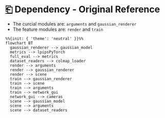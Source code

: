 # [⎗](./README.md) Dependency - Original Reference

- The curcial modules are: `arguments` and `gaussian_renderer`
- The feature modules are: `render` and `train`

```mermaid
%%{init: { 'theme': 'neutral' }}%%
flowchart BT
  gaussian_renderer --> gaussian_model
  metrics --> lpipsPyTorch
  full_eval --> metrics
  dataset_readers --> colmap_loader
  render --> arguments
  render --> gaussian_renderer
  render --> scene
  train --> gaussian_renderer
  train --> scene
  train --> arguments
  train --> network_gui
  network_gui --> cameras
  scene --> gaussian_model
  scene --> arguments
  scene --> dataset_readers
```
